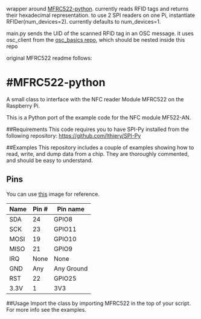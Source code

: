 wrapper around [MFRC522-python](https://github.com/mxgxw/MFRC522-python).
currently reads RFID tags and returns their hexadecimal representation.
to use 2 SPI readers on one Pi, instantiate RFIDer(num_devices=2).
currently defaults to num_devices=1.

main.py sends the UID of the scanned RFID tag in an OSC message. it uses osc_client from
the [osc_basics repo](https://github.com/OPENstudiohub/osc_basics), which should be nested inside this repo

original MFRC522 readme follows:

#MFRC522-python
==============

A small class to interface with the NFC reader Module MFRC522 on the Raspberry Pi.

This is a Python port of the example code for the NFC module MF522-AN.

##Requirements
This code requires you to have SPI-Py installed from the following repository:
https://github.com/lthiery/SPI-Py

##Examples
This repository includes a couple of examples showing how to read, write, and dump data from a chip. They are thoroughly commented, and should be easy to understand.

## Pins
You can use [this](http://i.imgur.com/y7Fnvhq.png) image for reference.

| Name | Pin # | Pin name   |
|------|-------|------------|
| SDA  | 24    | GPIO8      |
| SCK  | 23    | GPIO11     |
| MOSI | 19    | GPIO10     |
| MISO | 21    | GPIO9      |
| IRQ  | None  | None       |
| GND  | Any   | Any Ground |
| RST  | 22    | GPIO25     |
| 3.3V | 1     | 3V3        |

##Usage
Import the class by importing MFRC522 in the top of your script. For more info see the examples.
